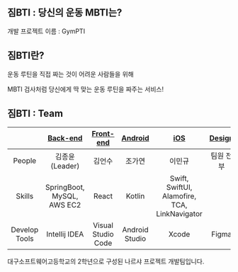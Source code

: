## 짐BTI : 당신의 운동 MBTI는?

개발 프로젝트 이름 : GymPTI

## 짐BTI란?

운동 루틴을 직접 짜는 것이 어려운 사람들을 위해 

MBTI 검사처럼 당신에게 딱 맞는 운동 루틴을 짜주는 서비스!

## 짐BTI : Team

|               |           [Back-end](https://github.com/GymPTI/GymPTI-Server)            |             [Front-end](https://github.com/GymPTI/GymPTI-Web)            |                 [Android](https://github.com/GymPTI/GymPTI-Android)                 | [iOS](https://github.com/GymPTI/GymPTI-iOS) | [Design](https://www.figma.com/)  |
|:-------------:|:-----------------------------:|:--------------------------------------:|:-------------------------------------------:|:-------------------------------------------------:|:-------:|
|    People     |         김종윤 (Leader)          |             김언수              |                     조가연                     |                       이민규                        |   팀원 전부   |
|    Skills     | SpringBoot, MySQL, AWS EC2 | React | Kotlin |        Swift, SwiftUI, Alamofire, TCA, LinkNavigator       |         |
| Develop Tools |         Intellij IDEA         |           Visual Studio Code           |               Android Studio                |                      Xcode                       |  Figma  |

대구소프트웨어고등학교의 2학년으로 구성된 나르샤 프로젝트 개발팀입니다.
